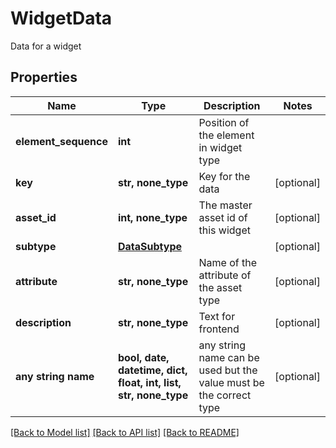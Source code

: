 # WidgetData

Data for a widget

## Properties
Name | Type | Description | Notes
------------ | ------------- | ------------- | -------------
**element_sequence** | **int** | Position of the element in widget type | 
**key** | **str, none_type** | Key for the data | [optional] 
**asset_id** | **int, none_type** | The master asset id of this widget | [optional] 
**subtype** | [**DataSubtype**](DataSubtype.md) |  | [optional] 
**attribute** | **str, none_type** | Name of the attribute of the asset type | [optional] 
**description** | **str, none_type** | Text for frontend | [optional] 
**any string name** | **bool, date, datetime, dict, float, int, list, str, none_type** | any string name can be used but the value must be the correct type | [optional]

[[Back to Model list]](../README.md#documentation-for-models) [[Back to API list]](../README.md#documentation-for-api-endpoints) [[Back to README]](../README.md)


